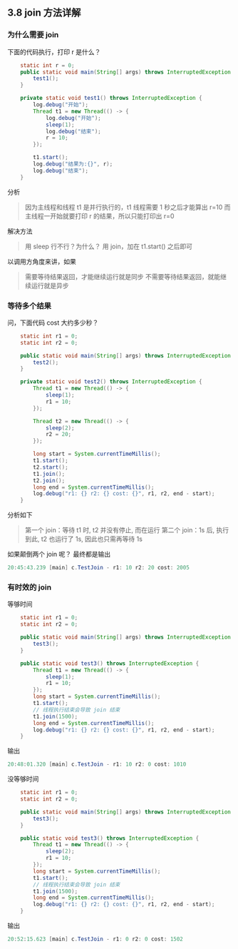 ## 3.8 join 方法详解

### 为什么需要 join
下面的代码执行，打印 r 是什么？
```java
	static int r = 0;
	public static void main(String[] args) throws InterruptedException {
 		test1();
	}

	private static void test1() throws InterruptedException {
 		log.debug("开始");
 		Thread t1 = new Thread(() -> {
 			log.debug("开始");
 			sleep(1);
 			log.debug("结束");
 			r = 10;
 		});

 		t1.start();
 		log.debug("结果为:{}", r);
 		log.debug("结束");
	}
```

分析
>因为主线程和线程 t1 是并行执行的，t1 线程需要 1 秒之后才能算出 r=10
>而主线程一开始就要打印 r 的结果，所以只能打印出 r=0

解决方法
>用 sleep 行不行？为什么？
>用 join，加在 t1.start() 之后即可

以调用方角度来讲，如果
>需要等待结果返回，才能继续运行就是同步
>不需要等待结果返回，就能继续运行就是异步

### 等待多个结果
问，下面代码 cost 大约多少秒？
```java
	static int r1 = 0;
	static int r2 = 0;

	public static void main(String[] args) throws InterruptedException {
 		test2();
	}

	private static void test2() throws InterruptedException {
 		Thread t1 = new Thread(() -> {
 			sleep(1);
 			r1 = 10;
 		});

 		Thread t2 = new Thread(() -> {
 			sleep(2);
 			r2 = 20;
 		});

 		long start = System.currentTimeMillis();
 		t1.start();
 		t2.start();
 		t1.join();
 		t2.join();
 		long end = System.currentTimeMillis();
 		log.debug("r1: {} r2: {} cost: {}", r1, r2, end - start);
	}

```
分析如下
>第一个 join：等待 t1 时, t2 并没有停止, 而在运行
>第二个 join：1s 后, 执行到此, t2 也运行了 1s, 因此也只需再等待 1s

如果颠倒两个 join 呢？
最终都是输出
```java
20:45:43.239 [main] c.TestJoin - r1: 10 r2: 20 cost: 2005
```

### 有时效的 join
等够时间
```java
	static int r1 = 0;
	static int r2 = 0;

	public static void main(String[] args) throws InterruptedException {
 		test3();
	}

	public static void test3() throws InterruptedException {
 		Thread t1 = new Thread(() -> {
 			sleep(1);
 			r1 = 10;
 		});
 		long start = System.currentTimeMillis();
 		t1.start();
 		// 线程执行结束会导致 join 结束
 		t1.join(1500);
 		long end = System.currentTimeMillis();
 		log.debug("r1: {} r2: {} cost: {}", r1, r2, end - start);
	}
```
输出
```java
20:48:01.320 [main] c.TestJoin - r1: 10 r2: 0 cost: 1010
```
没等够时间
```java
	static int r1 = 0;
	static int r2 = 0;

	public static void main(String[] args) throws InterruptedException {
	 	test3();
	}

	public static void test3() throws InterruptedException {
	 	Thread t1 = new Thread(() -> {
	 		sleep(2);
	 		r1 = 10;
	 	});
	 	long start = System.currentTimeMillis();
	 	t1.start();
	 	// 线程执行结束会导致 join 结束
	 	t1.join(1500);
	 	long end = System.currentTimeMillis();
	 	log.debug("r1: {} r2: {} cost: {}", r1, r2, end - start);
	}

```
输出
```java
20:52:15.623 [main] c.TestJoin - r1: 0 r2: 0 cost: 1502
```